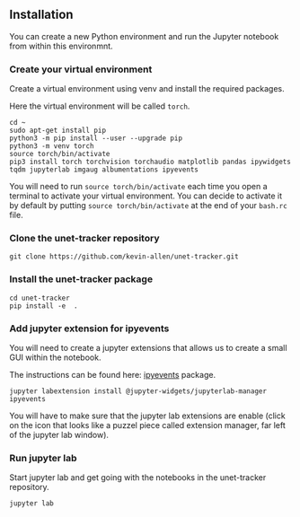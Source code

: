 ## Installation

You can create a new Python environment and run the Jupyter notebook from within this environmnt. 



### Create your virtual environment

Create a virtual environment using venv and install the required packages.

Here the virtual environment will be called `torch`.

```
cd ~
sudo apt-get install pip
python3 -m pip install --user --upgrade pip
python3 -m venv torch
source torch/bin/activate
pip3 install torch torchvision torchaudio matplotlib pandas ipywidgets tqdm jupyterlab imgaug albumentations ipyevents
```


You will need to run `source torch/bin/activate` each time you open a terminal to activate your virtual environment. 
You can decide to activate it by default by putting `source torch/bin/activate` at the end of your `bash.rc` file.


### Clone the unet-tracker repository

```
git clone https://github.com/kevin-allen/unet-tracker.git
```

### Install the unet-tracker package

```
cd unet-tracker
pip install -e  .
```


### Add jupyter extension for ipyevents

You will need to create a jupyter extensions that allows us to create a small GUI within the notebook. 

The instructions can be found here: [ipyevents](https://github.com/mwcraig/ipyevents) package.

```
jupyter labextension install @jupyter-widgets/jupyterlab-manager ipyevents
```

You will have to make sure that the jupyter lab extensions are enable (click on the icon that looks like a puzzel piece called extension manager, far left of the jupyter lab window).


### Run jupyter lab

Start jupyter lab and get going with the notebooks in the unet-tracker repository.

```
jupyter lab
```





